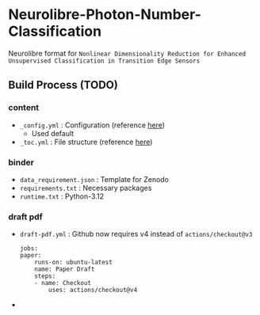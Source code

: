 # Neurolibre-Photon-Number-Classification
Neurolibre format for `Nonlinear Dimensionality Reduction for Enhanced Unsupervised Classification in Transition Edge Sensors`


## Build Process (TODO)

### content

- `_config.yml` : Configuration (reference [here](https://jupyterbook.org/en/stable/customize/config.html))
    - Used default
- `_toc.yml` : File structure (reference [here](https://jupyterbook.org/en/stable/structure/toc.html))

### binder

- `data_requirement.json` : Template for Zenodo
- `requirements.txt` : Necessary packages
- `runtime.txt` : Python-3.12

### draft pdf

- `draft-pdf.yml` : Github now requires v4 instead of `actions/checkout@v3`

    ```
    jobs:
    paper:
        runs-on: ubuntu-latest
        name: Paper Draft
        steps:
        - name: Checkout
            uses: actions/checkout@v4
    ```
- 